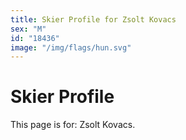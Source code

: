 ```yaml
---
title: Skier Profile for Zsolt Kovacs
sex: "M"
id: "18436"
image: "/img/flags/hun.svg" 
---
```


# Skier Profile

This page is for: Zsolt Kovacs.
    